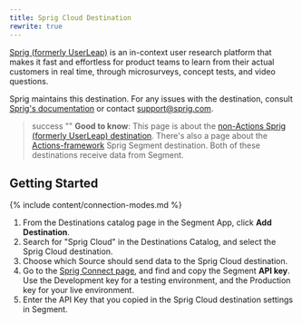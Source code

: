```yaml
---
title: Sprig Cloud Destination
rewrite: true
---
```


[Sprig (formerly UserLeap)](https://sprig.com/?&utm_source=segment_2021-10-20&utm_medium=int&utm_campaign=integration) is an in-context user research platform that makes it fast and effortless for product teams to learn from their actual customers in real time, through microsurveys, concept tests, and video questions.

Sprig maintains this destination. For any issues with the destination, consult [Sprig's documentation](https://docs.sprig.com/docs/segment) or contact [support@sprig.com](mailto:support@sprig.com).

> success ""
> **Good to know**: This page is about the [non-Actions Sprig (formerly UserLeap) destination](/docs/connections/destinations/catalog/userleap/). There's also a page about the [Actions-framework](/docs/connections/destinations/actions/) Sprig Segment destination. Both of these destinations receive data from Segment.
## Getting Started

{% include content/connection-modes.md %}

1. From the Destinations catalog page in the Segment App, click **Add Destination**.
2. Search for "Sprig Cloud" in the Destinations Catalog, and select the Sprig Cloud destination.
3. Choose which Source should send data to the Sprig Cloud destination.
4. Go to the [Sprig Connect page](https://app.sprig.com/connect), and find and copy the Segment **API key**. Use the Development key for a testing environment, and the Production key for your live environment.
5. Enter the API Key that you copied in the Sprig Cloud destination settings in Segment.
